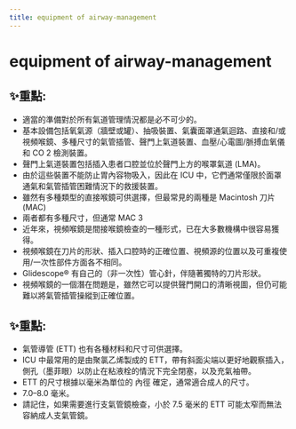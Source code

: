 ```yaml
---
title: equipment of airway-management
---
```

# equipment of airway-management

## ✨重點:
- 適當的準備對於所有氣道管理情況都是必不可少的。
- 基本設備包括氧氣源（牆壁或罐）、抽吸裝置、氣囊面罩通氣迴路、直接和/或視頻喉鏡、多種尺寸的氣管插管、聲門上氣道裝置、血壓/心電圖/脈搏血氧儀和 CO 2 檢測裝置。
- 聲門上氣道裝置包括插入患者口腔並位於聲門上方的喉罩氣道 (LMA)。
- 由於這些裝置不能防止胃內容物吸入，因此在 ICU 中，它們通常僅限於面罩通氣和氣管插管困難情況下的救援裝置。
- 雖然有多種類型的直接喉鏡可供選擇，但最常見的兩種是 Macintosh 刀片 (MAC)
- 兩者都有多種尺寸，但通常 MAC 3
- 近年來，視頻喉鏡是間接喉鏡檢查的一種形式，已在大多數機構中很容易獲得。
- 視頻喉鏡在刀片的形狀、插入口腔時的正確位置、視頻源的位置以及可重複使用/一次性部件方面各不相同。
- Glidescope® 有自己的（非一次性）管心針，伴隨著獨特的刀片形狀。
- 視頻喉鏡的一個潛在問題是，雖然它可以提供聲門開口的清晰視圖，但仍可能難以將氣管插管操縱到正確位置。

## ✨重點:
- 氣管導管 (ETT) 也有各種材料和尺寸可供選擇。
- ICU 中最常用的是由聚氯乙烯製成的 ETT，帶有斜面尖端以更好地觀察插入，側孔（墨菲眼）以防止在粘液栓的情況下完全閉塞，以及充氣袖帶。
- ETT 的尺寸根據以毫米為單位的 內徑 確定，通常適合成人的尺寸。
- 7.0–8.0 毫米。
- 請記住，如果需要進行支氣管鏡檢查，小於 7.5 毫米的 ETT 可能太窄而無法容納成人支氣管鏡。
